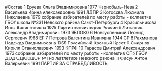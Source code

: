 #Состав
1 Бруева Ольга Владимировна 1977 Чернобыль-Нева
2 Васильева Ирина Александровна 1991 ЛДПР
3 Котосова Людмила Николаевна 1979 собрание избирателей по месту работы - коллектив ГБОУ школа №331 Невского района Санкт-Петербурга
4 Красильникова Инна Валентиновна 1975 Партия пенсионеров России
5 Литвинов Александр Владимирович 1973 ЯБЛОКО
6 Новоуспенский Леонид Сергеевич 1968 ЕР
7 Петрова Валентина Ивановна 1944 СР
8 Рахманова Надежда Владимировна 1955 Российский Красный Крест
9 Смирнов Кирилл Станиславович 1993 КПРФ
10 Тарасов Дмитрий Александрович 1973 собрание избирателей по месту работы - коллектив СПб ГБОУ ДОД СДЮСШОР №1 но л/атлетике Невского района
11 Фисун Антон Валерьевич 1991 ПАРТИЯ ЗА СПРАВЕДЛИВОСТЬ
